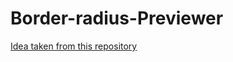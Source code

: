 # Border-radius-Previewer

<a href="https://github.com/florinpop17/app-ideas"> Idea taken from this repository</a>

